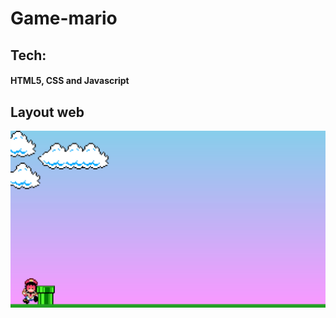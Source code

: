 # Game-mario




## Tech:
#### HTML5, CSS and Javascript



## Layout web
![Web 1](https://github.com/bryancury3r/Game-mario/blob/master/assets/Screenshot%20from%202022-06-07%2022-10-36.png)
